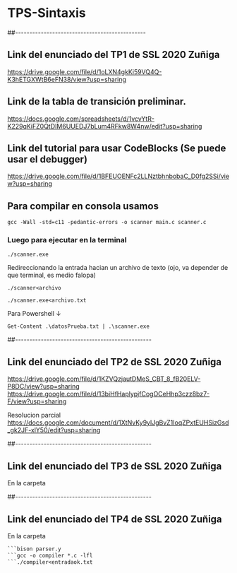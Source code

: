 # TPS-Sintaxis
##----------------------------------------------
## Link del enunciado del TP1 de SSL 2020 Zuñiga
https://drive.google.com/file/d/1oLXN4gkKi59VQ4Q-K3hETGXWtB6eFN38/view?usp=sharing

## Link de la tabla de transición preliminar.
https://docs.google.com/spreadsheets/d/1vcvYtR-K229qKiFZ0QtDIM6UUEDJ7bLum4RFkw8W4nw/edit?usp=sharing

## Link del tutorial para usar CodeBlocks (Se puede usar el debugger)
https://drive.google.com/file/d/1BFEUOENFc2LLNztbhnbobaC_D0fg2SSi/view?usp=sharing

## Para compilar en consola usamos
```
gcc -Wall -std=c11 -pedantic-errors -o scanner main.c scanner.c
```

### Luego para ejecutar en la terminal 
```
./scanner.exe
```

Redireccionando la entrada hacian un archivo de texto (ojo, va depender de que terminal, es medio falopa)
```
./scanner<archivo
```
```
./scanner.exe<archivo.txt
```
Para Powershell ↓
```
Get-Content .\datosPrueba.txt | .\scanner.exe
```

##------------------------------------------------
## Link del enunciado del TP2 de SSL 2020 Zuñiga
https://drive.google.com/file/d/1KZVQzjautDMeS_CBT_8_fB20ELV-P8DC/view?usp=sharing
https://drive.google.com/file/d/13biHfHaplypjfCogOCeHhp3czz8bz7-F/view?usp=sharing

Resolucion parcial
https://docs.google.com/document/d/1XtNvKy9ylJgBvZ1IoqZPxtEUHSizGsd_gk2JF-xlY50/edit?usp=sharing

##------------------------------------------------
## Link del enunciado del TP3 de SSL 2020 Zuñiga
En la carpeta

##------------------------------------------------
## Link del enunciado del TP4 de SSL 2020 Zuñiga
En la carpeta

```flex scanner.l
```bison parser.y
```gcc -o compiler *.c -lfl
```./compiler<entradaok.txt
